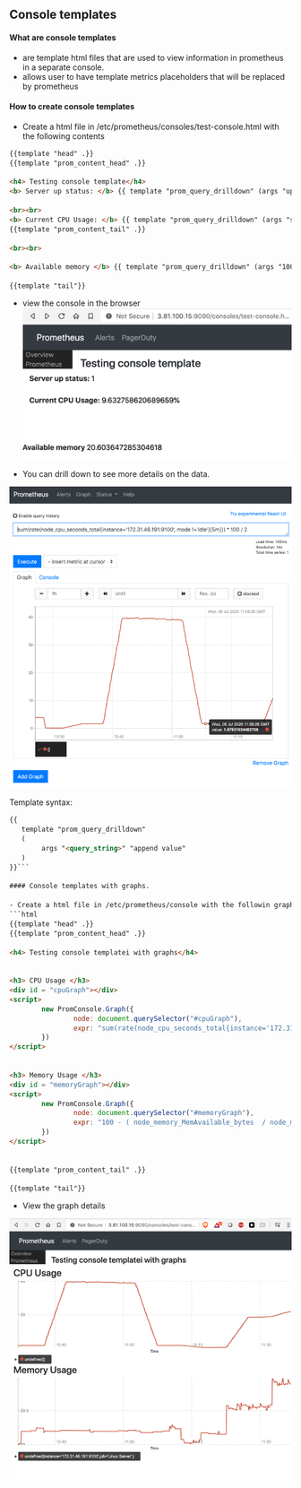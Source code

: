 ## Console templates

#### What are console templates
- are template html files that are used to view information in prometheus in a separate console. 
- allows user to have template metrics placeholders that will be replaced by prometheus

#### How to create console templates
- Create a html file in /etc/prometheus/consoles/test-console.html with the following contents

```html
{{template "head" .}}
{{template "prom_content_head" .}}

<h4> Testing console template</h4>
<b> Server up status: </b> {{ template "prom_query_drilldown" (args "up{job='Linux Server'}") }}

<br><br>
<b> Current CPU Usage: </b> {{ template "prom_query_drilldown" (args "sum(rate(node_cpu_seconds_total{instance='172.31.46.191:9100', mode !='idle'}[5m])) * 100 / 2" "%") }}
{{template "prom_content_tail" .}}

<br><br>

<b> Available memory </b> {{ template "prom_query_drilldown" (args "100 - ( node_memory_MemAvailable_bytes  / node_memory_MemTotal_bytes ) * 100" "%") }}

{{template "tail"}}
```

- view the console in the browser
![](.readme_images/e8b28420.png)

- You can drill down to see more details on the data. 

![](.readme_images/0ba98ce7.png)

Template syntax:
```html
{{
   template "prom_query_drilldown" 
   (
        args "<query_string>" "append value"
   )
}}```

#### Console templates with graphs. 

- Create a html file in /etc/prometheus/console with the followin graph nodes
```html
{{template "head" .}}
{{template "prom_content_head" .}}

<h4> Testing console templatei with graphs</h4>


<h3> CPU Usage </h3>
<div id = "cpuGraph"></div>
<script>
        new PromConsole.Graph({
                node: document.querySelector("#cpuGraph"), 
                expr: "sum(rate(node_cpu_seconds_total{instance='172.31.46.191:9100', mode !='idle'}[5m])) * 100 / 2"
        })
</script>


<h3> Memory Usage </h3>
<div id = "memoryGraph"></div>
<script>
        new PromConsole.Graph({
                node: document.querySelector("#memoryGraph"), 
                expr: "100 - ( node_memory_MemAvailable_bytes  / node_memory_MemTotal_bytes ) * 100"
        })
</script>


{{template "prom_content_tail" .}}

{{template "tail"}}
```


- View the graph details

![](.readme_images/009d2816.png)
